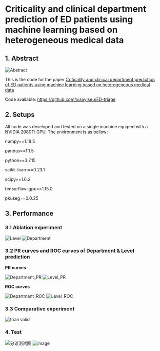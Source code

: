 # Criticality and clinical department prediction of ED patients using machine learning based on heterogeneous medical data

## 1. Abstract
![Abstract](https://github.com/xiaoyiseu/ED-triage/assets/132346882/82d674a1-1121-4bb2-b479-d5411d792d54)

This is the code for the paper:[Criticality and clinical department prediction of ED patients using machine learning based on heterogeneous medical data](https://www.sciencedirect.com/science/article/pii/S0010482523008557)

Code available: https://github.com/xiaoyiseu/ED-triage

## 2. Setups

All code was developed and tested on a single machine equiped with a NVIDIA 2080Ti GPU. The environment is as bellow:

numpy==1.18.5

pandas==1.1.5

python==3.7.15

scikit-learn==0.23.1

scipy==1.6.2

tensorflow-gpu==1.15.0

pkuseg==0.0.25

## 3. Performance

### 3.1 Ablation experiment
![Level](https://github.com/xiaoyiseu/ED-triage/assets/132346882/90871f31-635a-42cc-bd15-435d111d5dcf)
![Department](https://github.com/xiaoyiseu/ED-triage/assets/132346882/e62ebcf0-cb1f-45c3-9ba8-507c3343bbb2)

### 3.2 PR curves and ROC curves of Department & Level prediction
**PR curves**

![Department_PR](https://github.com/xiaoyiseu/ED-triage/assets/132346882/26e401a0-bdbb-4cc8-ab45-551d4c4c743e)
![Level_PR](https://github.com/xiaoyiseu/ED-triage/assets/132346882/8e530daf-1d23-40df-8538-21502d5ce7df)


**ROC curves**

![Department_ROC](https://github.com/xiaoyiseu/ED-triage/assets/132346882/bceee248-047d-4348-adbe-b0302b793ed9)
![Level_ROC](https://github.com/xiaoyiseu/ED-triage/assets/132346882/0ffad50a-137f-4cc7-811b-075eaa4de223)

### 3.3 Comparative experiment

![trian valid](https://github.com/xiaoyiseu/ED-triage/assets/132346882/acbcc906-f727-4191-9e5f-1329bde9a7fe)

### 4. Test
![分诊测试图](https://github.com/xiaoyiseu/ED-triage/assets/132346882/837b676d-46f8-4673-bae2-1343047bf3a1)
![image](https://github.com/xiaoyiseu/ED-triage/assets/132346882/1359e377-28ba-4d54-88ee-9c4e2f1d811a)


